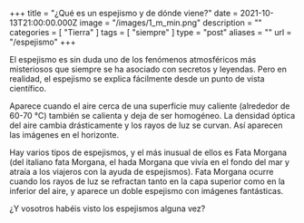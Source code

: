 +++
title = "¿Qué es un espejismo y de dónde viene?"
date = 2021-10-13T21:00:00.000Z
image = "/images/1_m_min.png"
description = ""
categories = [ "Tierra" ]
tags = [ "siempre" ]
type = "post"
aliases = ""
url = "/espejismo"
+++

El espejismo es sin duda uno de los fenómenos atmosféricos más misteriosos que siempre se ha asociado con secretos y leyendas. Pero en realidad, el espejismo se explica fácilmente desde un punto de vista científico.

Aparece cuando el aire cerca de una superficie muy caliente (alrededor de 60-70 °C) también se calienta y deja de ser homogéneo. La densidad óptica del aire cambia drásticamente y los rayos de luz se curvan. Así aparecen las imágenes en el horizonte.

Hay varios tipos de espejismos, y el más inusual de ellos es Fata Morgana (del italiano fata Morgana, el hada Morgana que vivía en el fondo del mar y atraía a los viajeros con la ayuda de espejismos). Fata Morgana ocurre cuando los rayos de luz se refractan tanto en la capa superior como en la inferior del aire, y aparece un doble espejismo con imágenes fantásticas.

¿Y vosotros habéis visto los espejismos alguna vez?
